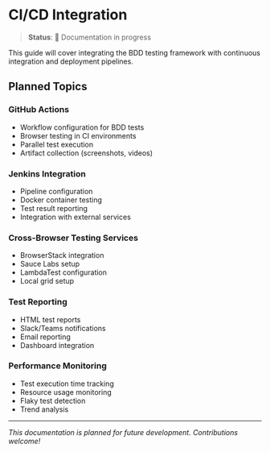 # CI/CD Integration

> **Status**: 📝 Documentation in progress

This guide will cover integrating the BDD testing framework with continuous integration and deployment pipelines.

## Planned Topics

### GitHub Actions
- Workflow configuration for BDD tests
- Browser testing in CI environments
- Parallel test execution
- Artifact collection (screenshots, videos)

### Jenkins Integration
- Pipeline configuration
- Docker container testing
- Test result reporting
- Integration with external services

### Cross-Browser Testing Services
- BrowserStack integration
- Sauce Labs setup
- LambdaTest configuration
- Local grid setup

### Test Reporting
- HTML test reports
- Slack/Teams notifications
- Email reporting
- Dashboard integration

### Performance Monitoring
- Test execution time tracking
- Resource usage monitoring
- Flaky test detection
- Trend analysis

---

*This documentation is planned for future development. Contributions welcome!*
